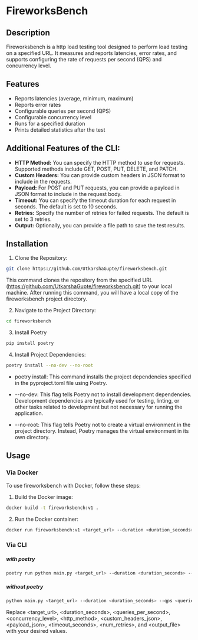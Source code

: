 # FireworksBench

## Description
Fireworksbench is a http load testing tool designed to perform load testing on a specified URL. It measures and reports latencies, error rates, and supports configuring the rate of requests per second (QPS) and concurrency level.

## Features
- Reports latencies (average, minimum, maximum)
- Reports error rates
- Configurable queries per second (QPS)
- Configurable concurrency level
- Runs for a specified duration
- Prints detailed statistics after the test

## Additional Features of the CLI:
- **HTTP Method:** You can specify the HTTP method to use for requests. Supported methods include GET, POST, PUT, DELETE, and PATCH.
- **Custom Headers:** You can provide custom headers in JSON format to include in the requests.
- **Payload:** For POST and PUT requests, you can provide a payload in JSON format to include in the request body.
- **Timeout:** You can specify the timeout duration for each request in seconds. The default is set to 10 seconds.
- **Retries:** Specify the number of retries for failed requests. The default is set to 3 retries.
- **Output:** Optionally, you can provide a file path to save the test results.

## Installation

1. Clone the Repository:
```bash
git clone https://github.com/UtkarshaGupte/fireworksbench.git
```
This command clones the repository from the specified URL (https://github.com/UtkarshaGupte/fireworksbench.git) to your local machine. After running this command, you will have a local copy of the fireworksbench project directory.

2. Navigate to the Project Directory:
```bash
cd fireworksbench
```

3. Install Poetry
```bash
pip install poetry
```

4. Install Project Dependencies:
```bash
poetry install --no-dev --no-root
```

* poetry install: This command installs the project dependencies specified in the pyproject.toml file using Poetry.

* --no-dev: This flag tells Poetry not to install development dependencies. Development dependencies are typically used for testing, linting, or other tasks related to development but not necessary for running the application.

* --no-root: This flag tells Poetry not to create a virtual environment in the project directory. Instead, Poetry manages the virtual environment in its own directory.


## Usage

### Via Docker
To use fireworksbench with Docker, follow these steps:

1. Build the Docker image:
```bash
docker build -t fireworksbench:v1 .
```

2. Run the Docker container:
```bash
docker run fireworksbench:v1 <target_url> --duration <duration_seconds> --qps <queries_per_second> --concurrency <concurrency_level>
```

### Via CLI

##### with poetry
```bash
poetry run python main.py <target_url> --duration <duration_seconds> --qps <queries_per_second> --concurrency <concurrency_level> --method <http_method> --headers <custom_headers_json> --payload <payload_json> --timeout <timeout_seconds> --retries <num_retries> --output <output_file>
```

##### without poetry
```bash
python main.py <target_url> --duration <duration_seconds> --qps <queries_per_second> --concurrency <concurrency_level> --method <http_method> --headers <custom_headers_json> --payload <payload_json> --timeout <timeout_seconds> --retries <num_retries> --output <output_file>
```

Replace <target_url>, <duration_seconds>, <queries_per_second>, <concurrency_level>, <http_method>, <custom_headers_json>, <payload_json>, <timeout_seconds>, <num_retries>, and <output_file> with your desired values.


